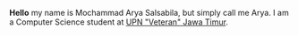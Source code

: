 **Hello** my name is Mochammad Arya Salsabila, but simply call me Arya. I am a Computer Science student at [UPN "Veteran" Jawa Timur](https://upnjatim.ac.id).

<!--
![](http://img.shields.io/badge/-Android%20Studio-lightgrey?logo=android-studio&style=flat&logoColor=white&color=3DDC84)
![](http://img.shields.io/badge/-Visual%20Studio%20Code-lightgrey?logo=visual-studio-code&style=flat&logoColor=white&color=007ACC)
![](http://img.shields.io/badge/-Jupyter%20Notebook-lightgrey?logo=jupyter&style=flat&logoColor=white&color=F37626)
![](http://img.shields.io/badge/-C++-lightgrey?logo=c%2B%2B&style=flat&logoColor=white&color=00599C)
![](http://img.shields.io/badge/-Kotlin-lightgrey?logo=kotlin&style=flat&logoColor=white&color=0095D5)
![](http://img.shields.io/badge/-Python-lightgrey?logo=python&style=flat&logoColor=white&color=3776AB)
![](http://img.shields.io/badge/-Flask-lightgrey?logo=flask&style=flat&logoColor=white&color=4d4d4d)
![](http://img.shields.io/badge/-NumPy-lightgrey?logo=numpy&style=flat&logoColor=white&color=013243)
![](http://img.shields.io/badge/-Pandas-lightgrey?logo=pandas&style=flat&logoColor=white&color=150458)

**arryaaas/arryaaas** is a ✨ _special_ ✨ repository because its `README.md` (this file) appears on your GitHub profile.

Here are some ideas to get you started:

- 🔭 I’m currently working on ...
- 🌱 I’m currently learning ...
- 👯 I’m looking to collaborate on ...
- 🤔 I’m looking for help with ...
- 💬 Ask me about ...
- 📫 How to reach me: ...
- 😄 Pronouns: ...
- ⚡ Fun fact: ...
-->
